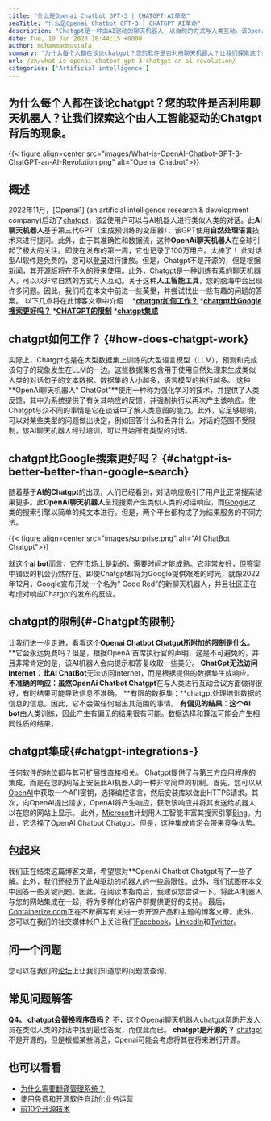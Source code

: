 ```yaml
---
title: "什么是Openai Chatbot GPT-3 | CHATGPT AI革命" 
seoTitle: "什么是Openai Chatbot GPT-3 | CHATGPT AI革命" 
description: "Chatgpt是一种由AI驱动的聊天机器人，以自然的方式与人类互动。该OpenAI聊天机器人基于语言处理AI模型，称为GPT-3。" 
date: Tue, 10 Jan 2023 18:44:15 +0000
author: muhammadmustafa
summary: "为什么每个人都在谈论chatgpt？您的软件是否利用聊天机器人？让我们探索这个由人工智能驱动的chatgpt背后的现象。" 
url: /zh/what-is-openai-chatbot-gpt-3-chatgpt-an-ai-revolution/
categories: ['Artificial intelligence']
---
```


## 为什么每个人都在谈论chatgpt？您的软件是否利用聊天机器人？让我们探索这个由人工智能驱动的Chatgpt背后的现象。

{{< figure align=center src="images/What-is-OpenAI-Chatbot-GPT-3-ChatGPT-an-AI-Revolution.png" alt="Openai Chatbot">}}


## 概述

2022年11月，[Openai1] (an artificial intelligence research & development company)启动了[chatgpt][2]，该[2]使用户可以与AI机器人进行类似人类的对话。此**AI聊天机器人**基于第三代GPT（生成预训练的变压器），该GPT使用**自然处理语言**技术来进行提问。此外，由于其准确性和数据流，这种**OpenAi聊天机器人**在全球引起了极大的关注。即使在发布的第一周，它也记录了100万用户。太棒了！
此对话型AI软件是免费的，您可以[登录][3]进行播放。但是，Chatgpt不是开源的，但是根据新闻，其开源版将在不久的将来使用。此外，Chatgpt是一种训练有素的聊天机器人，可以以非常自然的方式与人互动。关于这种**人工智能工具**，您的脑海中会出现许多问题。因此，我们将在本文中前进一些英里，并尝试找出一些有趣的问题的答案。
以下几点将在此博客文章中介绍：
***[chatgpt如何工作？][4]**
***[chatgpt比Google搜索更好吗？][5]**
***[CHATGPT的限制][6]**
***[chatgpt集成][7]**

## chatgpt如何工作？ {#how-does-chatgpt-work}
实际上，Chatgpt也是在大型数据集上训练的大型语言模型（LLM），预测和完成该句子的现象发生在LLM的一边​​。这些数据集包含用于使用自然处理来生成类似人类的对话句子的​​文本数据。数据集的大小越多，语言模型的执行越多。
这种**OpenAi聊天机器人“ ChatGpt”**使用一种称为强化学习的技术，并提供了人类反馈，其中为系统提供了有关其响应的反馈，并强制执行以再次产生该响应。使Chatgpt与众不同的事情是它在谈话中了解人类意图的能力。此外，它足够聪明，可以对某些类型的问题做出决定，例如回答什么和丢弃什么。对话的范围不受限制，该AI聊天机器人经过培训，可以开始所有类型的对话。

## chatgpt比Google搜索更好吗？ {#chatgpt-is-better-better-than-google-search}
随着基于**AI的Chatgpt**的出现，人们已经看到，对话响应吸引了用户比正常搜索结果更多。此**OpenAi聊天机器人**呈现搜索产生类似人类的对话响应，而[Google][8]之类的搜索引擎以简单的纯文本进行。但是，两个平台都构成了为结果服务的不同方法。

{{< figure align=center src="images/surprise.png" alt="AI ChatBot Chatgpt">}}

就这个**ai bot**而言，它在市场上是新的，需要时间才能成熟。它非常友好，但答案中错误的机会仍然存在。即使Chatgpt都将为Google提供艰难的时光，就像2022年12月，Google宣布开发一个名为“ Code Red”的新聊天机器人，并且社区正在考虑对响应Chatgpt的发布的反应。

## chatgpt的限制{#-Chatgpt的限制}
让我们进一步走进，看看这个**Openai Chatbot Chatgpt所附加的限制是什么。**
**它会永远免费吗？但是，根据OpenAI首席执行官的声明，这是不可避免的，并且非常肯定的是，该AI机器人会向提示和答复收取一些美分。
**ChatGpt无法访问Internet：**此**AI ChatBot**无法访问Internet，而是根据提供的数据集生成响应。
**不准确的响应：**虽然**OpenAi Chatbot Chatgpt**在与人类进行互动会议方面做得很好，有时结果可能导致信息不准确。
**有限的数据集：**chatgpt处理培训数据的信息的信息。因此，它不会做任何超出其范围的事情。
**有偏见的结果：**这个**AI bot**由人类训练，因此产生有偏见的结果很有可能。数据选择和算法可能会产生相同性质的结果。

## chatgpt集成{#chatgpt-integrations-}
任何软件的地位都与其可扩展性直接相关。 Chatgpt提供了与第三方应用程序的集成，而是在您的网站上安装此AI机器人的一种非常简单的机制。首先，您可以从[OpenAI][1]中获取一个API密钥，选择编程语言，然后安装库以做出HTTPS请求。其次，向OpenAI提出请求，OpenAI将产生响应，获取该响应并将其发送给机器人以在您的网站上显示。
此外，[Microsoft][9]计划用人工智能丰富其搜索引擎[Bing][10]。为此，它选择了OpenAI Chatbot Chatgpt。但是，这种集成肯定会带来竞争优势。

## 包起来
我们正在结束这篇博客文章，希望您对**OpenAi Chatbot Chatgpt有了一些了解。此外，我们还经历了此AI驱动的机器人的一些局限性。此外，我们试图在本文中回答一些关键问题。因此，在阅读本指南后，我建议您尝试一下。将此AI机器人与您的网站集成在一起，将为多样化的客户群提供更好的支持。
最后，[Containerize.com][11]正在不断撰写有关进一步开源产品和主题的博客文章。此外，您可以在我们的社交媒体帐户上关注我们[Facebook][12]，[LinkedIn][13]和[Twitter][14]。

## 问一个问题
您可以在我们的[论坛][15]上让我们知道您的问题或查询。

## 常见问题解答
**Q4。 chatgpt会替换程序员吗？**
不，这个[Openai][1]聊天机器人[chatgpt][2]帮助开发人员在类似人类的对话中找到最佳答案，而仅此而已。
**chatgpt是开源的？**
[chatgpt][2]不是开源的，但是根据某些消息，Openai可能会考虑将其在将来进行开源。

## 也可以看看
  * [为什么需要翻译管理系统？][16]
  * [使用免费和开源软件自动化业务运营][17]
  * [前10个开源技术][18]

  
[1]: https://openai.com/
[2]: https://chat.openai.com/chat
[3]: https://chat.openai.com/
[4]: #How-does-ChatGPT-work
[5]: #ChatGPT-is-better-than-Google-Search
[6]: #Limitations-of-ChatGPT
[7]: #ChatGPT-integrations-
[8]: https://www.google.com/
[9]: https://www.microsoft.com/en-pk
[10]: https://www.bing.com/
[11]: https://www.containerize.com/
[12]: https://web.facebook.com/containerize
[13]: https://www.linkedin.com/company/containerize/
[14]: https://twitter.com/containerize_co
[15]: https://forum.containerize.com/
[16]: https://blog.containerize.com/software-development/why-do-you-need-a-translation-management-system/
[17]: https://blog.containerize.com/blogging/automate-business-operations-using-open-source-software/
[18]: https://blog.containerize.com/backup-and-sync-software/top-10-open-source-trending-technologies-of-2022/
